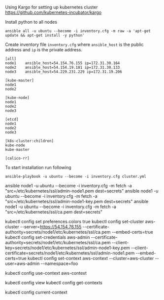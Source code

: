 
Using Kargo for setting up kubernetes cluster https://github.com/kubernetes-incubator/kargo


Install python to all nodes

    ansible all -u ubuntu --become -i inventory.cfg -m raw -a 'apt-get update && apt-get install -y python'


Create inventory file `inventory.cfg` where `ansible_host` is the
public address and `ip` is the private address.

    [all]
    node1 	 ansible_host=54.154.76.155 ip=172.31.30.164
    node2 	 ansible_host=54.154.19.181 ip=172.31.30.133
    node3 	 ansible_host=54.229.231.229 ip=172.31.19.206

    [kube-master]
    node1
    node2

    [kube-node]
    node1
    node2
    node3

    [etcd]
    node1
    node2
    node3

    [k8s-cluster:children]
    kube-node
    kube-master

    [calico-rr]


To start installation run following

    ansible-playbook -u ubuntu --become -i inventory.cfg cluster.yml




ansible node1 -u ubuntu --become -i inventory.cfg -m fetch -a "src=/etc/kubernetes/ssl/admin-node1.pem dest=secrets"
ansible node1 -u ubuntu --become -i inventory.cfg -m fetch -a "src=/etc/kubernetes/ssl/admin-node1-key.pem dest=secrets"
ansible node1 -u ubuntu --become -i inventory.cfg -m fetch -a "src=/etc/kubernetes/ssl/ca.pem dest=secrets"




kubectl config set preferences.colors true
kubectl config set-cluster aws-cluster --server=https://54.154.76.155 --certificate-authority=secrets/node1/etc/kubernetes/ssl/ca.pem --embed-certs=true
kubectl config set-credentials aws-admin --certificate-authority=secrets/node1/etc/kubernetes/ssl/ca.pem --client-key=secrets/node1/etc/kubernetes/ssl/admin-node1-key.pem --client-certificate=secrets/node1/etc/kubernetes/ssl/admin-node1.pem --embed-certs=true
kubectl config set-context aws-context --cluster=aws-cluster --user=aws-admin --namespace=foo



kubectl config use-context aws-context


kubectl config view
kubectl config get-contexts

kubectl config current-context
